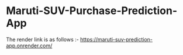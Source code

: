 # Maruti-SUV-Purchase-Prediction-App

The render link is as follows :- https://maruti-suv-prediction-app.onrender.com/
